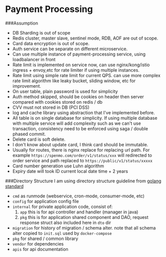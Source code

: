 # Payment Processing

###Assumption
- DB Sharding is out of scope
- Redis cluster, master slave, sentinel mode, RDB, AOF are out of scope.
- Card data encryption is out of scope.
- Auth service can be separate on different microservice.
- Can use multiple instance of payment-processing service, using loadbalancer in front
- Rate limit is implemented on service now, can use nginx/kong/istio ingress + envoy,etc for rate limiter if using multiple instances.
- Rate limit using simple rate limit for current QPS. can use more complex rate limit algorithm like leaky bucket, sliding window, etc for improvement.
- On user table, plain password is used for simplicity
- Auth method skipped, should be cookies on header then server compared with cookies stored on redis / db
- CVV must not stored in DB (PCI DSS) 
- log and cache library using abstraction that I've implemented before.
- All table is on single database for simplicity. If using multiple database with multiple service will add complexity 
  such as we can't use transaction, consistency need to be enforced using saga / double phased commit.
- Delete card is soft delete.
- I don't know about update card, I think card should be immutable.
- Usually for routes, there is nginx replace for replacing url path. For example `https://spenmo.com/order/v1/status/xxx` will redirected
  to order service and path replaced to `https://public/v1/status/xxxxx`
- Card number generation use Luhn algorithm
- Expiry date will took ID current local date time + 2 years

###Directory Structure
I am using directory structure guideline from [golang standard](https://github.com/golang-standards/project-layout)
- `cmd` as runmode (webservice, cron-mode, consumer-mode, etc)
- `config` for application config file
- `internal` for private application code, consist of:
    1. `app` this is for api controller and handler (manager in java)
    2. `pkg` this is for application shared component and DAO, request response struct also included here in `dto` dir
- `migration` for history of migration / schema alter. note that all schema alter copied to `init.sql` used by `docker-compose`
- `pkg` for shared  / common library
- `vendor` for dependencies
- `apis` for api documentation

